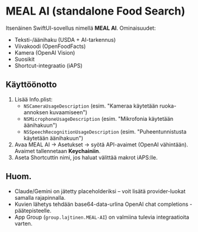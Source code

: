 
# MEAL AI (standalone Food Search)

Itsenäinen SwiftUI-sovellus nimellä **MEAL AI**. Ominaisuudet:
- Teksti-/äänihaku (USDA + AI-tarkennus)
- Viivakoodi (OpenFoodFacts)
- Kamera (OpenAI Vision)
- Suosikit
- Shortcut-integraatio (iAPS)

## Käyttöönotto
1) Lisää Info.plist:
   - `NSCameraUsageDescription` (esim. "Kameraa käytetään ruoka-annoksen kuvaamiseen")
   - `NSMicrophoneUsageDescription` (esim. "Mikrofonia käytetään äänihakuun")
   - `NSSpeechRecognitionUsageDescription` (esim. "Puheentunnistusta käytetään äänihakuun")
2) Avaa MEAL AI → Asetukset → syötä API-avaimet (OpenAI vähintään). Avaimet tallennetaan **Keychainiin**.
3) Aseta Shortcuttin nimi, jos haluat välittää makrot iAPS:lle.

## Huom.
- Claude/Gemini on jätetty placeholderiksi – voit lisätä provider-luokat samalla rajapinnalla.
- Kuvien lähetys tehdään base64-data-urlina OpenAI chat completions -päätepisteelle.
- App Group (`group.lajtinen.MEAL-AI`) on valmiina tulevia integraatioita varten.
